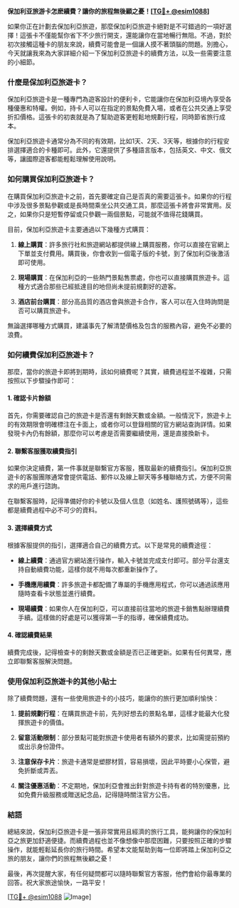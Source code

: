 **保加利亚旅游卡怎麽續費？讓你的旅程無後顧之憂！[[TG💪+ @esim1088](https://t.me/s/esim1088)]**

如果你正在計劃去保加利亞旅遊，那麼保加利亞旅遊卡絕對是不可錯過的一項好選擇！這張卡不僅能幫你省下不少旅行開支，還能讓你在當地暢行無阻。不過，對於初次接觸這種卡的朋友來說，續費可能會是一個讓人摸不著頭腦的問題。別擔心，今天就讓我來為大家詳細介紹一下保加利亞旅遊卡的續費方法，以及一些需要注意的小細節。

### 什麼是保加利亞旅遊卡？

保加利亞旅遊卡是一種專門為遊客設計的便利卡，它能讓你在保加利亞境內享受各種優惠和特權。例如，持卡人可以在指定的景點免費入場，或者在公共交通上享受折扣價格。這張卡的初衷就是為了幫助遊客更輕鬆地規劃行程，同時節省旅行成本。

保加利亞旅遊卡通常分為不同的有效期，比如1天、2天、3天等，根據你的行程安排選擇適合的卡種即可。此外，它還提供了多種語言版本，包括英文、中文、俄文等，讓國際遊客都能輕鬆理解使用說明。

### 如何購買保加利亞旅遊卡？

在購買保加利亞旅遊卡之前，首先要確定自己是否真的需要這張卡。如果你的行程中涉及很多景點參觀或是長時間乘坐公共交通工具，那麼這張卡將會非常實用。反之，如果你只是短暫停留或只參觀一兩個景點，可能就不值得花錢購買。

目前，保加利亞旅遊卡主要通過以下幾種方式購買：

1. **線上購買**：許多旅行社和旅遊網站都提供線上購買服務，你可以直接在官網上下單並支付費用。購買後，你會收到一個電子版的卡號，到了保加利亞後激活即可使用。
   
2. **現場購買**：在保加利亞的一些熱門景點售票處，你也可以直接購買旅遊卡。這種方式適合那些已經抵達目的地但尚未提前規劃好的遊客。

3. **酒店前台購買**：部分高品質的酒店會與旅遊卡合作，客人可以在入住時詢問是否可以購買旅遊卡。

無論選擇哪種方式購買，建議事先了解清楚價格及包含的服務內容，避免不必要的浪費。

### 如何續費保加利亞旅遊卡？

那麼，當你的旅遊卡即將到期時，該如何續費呢？其實，續費過程並不複雜，只需按照以下步驟操作即可：

#### 1. 確認卡片餘額

首先，你需要確認自己的旅遊卡是否還有剩餘天數或金額。一般情況下，旅遊卡上的有效期限會明確標注在卡面上，或者你可以登錄相關的官方網站查詢詳情。如果發現卡內仍有餘額，那麼你可以考慮是否需要繼續使用，還是直接換新卡。

#### 2. 聯繫客服獲取續費指引

如果你決定續費，第一件事就是聯繫官方客服，獲取最新的續費指引。保加利亞旅遊卡的客服團隊通常會提供電話、郵件以及線上聊天等多種聯絡方式，方便不同需求的用戶進行諮詢。

在聯繫客服時，記得準備好你的卡號以及個人信息（如姓名、護照號碼等），這些都是續費過程中必不可少的資料。

#### 3. 選擇續費方式

根據客服提供的指引，選擇適合自己的續費方式。以下是常見的續費途徑：

- **線上續費**：通過官方網站進行操作，輸入卡號並完成支付即可。部分平台還支持自動續費功能，這樣你就不用每次都重新操作了。
  
- **手機應用續費**：許多旅遊卡都配備了專屬的手機應用程式，你可以通過該應用隨時查看卡狀態並進行續費。

- **現場續費**：如果你人在保加利亞，可以直接前往當地的旅遊卡銷售點辦理續費手續。這樣做的好處是可以獲得第一手的指導，確保續費成功。

#### 4. 確認續費結果

續費完成後，記得檢查卡的剩餘天數或金額是否已正確更新。如果有任何異常，應立即聯繫客服解決問題。

### 使用保加利亞旅遊卡的其他小貼士

除了續費問題，還有一些使用旅遊卡的小技巧，能讓你的旅行更加順利愉快：

1. **提前規劃行程**：在購買旅遊卡前，先列好想去的景點名單，這樣才能最大化發揮旅遊卡的價值。

2. **留意活動限制**：部分景點可能對旅遊卡使用者有額外的要求，比如需提前預約或出示身份證件。

3. **注意保存卡片**：旅遊卡通常是塑膠材質，容易損壞，因此平時要小心保管，避免折斷或弄丟。

4. **關注優惠活動**：不定期地，保加利亞會推出針對旅遊卡持有者的特別優惠，比如免費升級服務或贈送紀念品，記得隨時關注官方公告。

### 結語

總結來說，保加利亞旅遊卡是一張非常實用且經濟的旅行工具，能夠讓你的保加利亞之旅更加舒適便捷。而續費過程也並不像想像中那麼困難，只要按照正確的步驟操作，就能輕鬆延長你的旅行時間。希望本文能幫助到每一位即將踏上保加利亞之旅的朋友，讓你們的旅程無後顧之憂！

最後，再次提醒大家，有任何疑問都可以隨時聯繫官方客服，他們會給你最專業的回答。祝大家旅途愉快，一路平安！

[[TG💪+ @esim1088](https://t.me/s/esim1088) ![Image](https://i.postimg.cc/4NQfJmqS/Snipaste-2025-05-13-00-14-12.png)]
